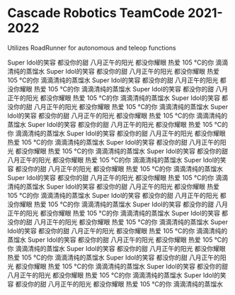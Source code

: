 # Cascade Robotics TeamCode 2021-2022

Utilizes RoadRunner for autonomous and teleop functions

Super Idol的笑容 都没你的甜 八月正午的阳光 都没你耀眼 热爱 105 °C的你 滴滴清纯的蒸馏水
Super Idol的笑容 都没你的甜 八月正午的阳光 都没你耀眼 热爱 105 °C的你 滴滴清纯的蒸馏水
Super Idol的笑容 都没你的甜 八月正午的阳光 都没你耀眼 热爱 105 °C的你 滴滴清纯的蒸馏水
Super Idol的笑容 都没你的甜 八月正午的阳光 都没你耀眼 热爱 105 °C的你 滴滴清纯的蒸馏水
Super Idol的笑容 都没你的甜 八月正午的阳光 都没你耀眼 热爱 105 °C的你 滴滴清纯的蒸馏水
Super Idol的笑容 都没你的甜 八月正午的阳光 都没你耀眼 热爱 105 °C的你 滴滴清纯的蒸馏水
Super Idol的笑容 都没你的甜 八月正午的阳光 都没你耀眼 热爱 105 °C的你 滴滴清纯的蒸馏水
Super Idol的笑容 都没你的甜 八月正午的阳光 都没你耀眼 热爱 105 °C的你 滴滴清纯的蒸馏水
Super Idol的笑容 都没你的甜 八月正午的阳光 都没你耀眼 热爱 105 °C的你 滴滴清纯的蒸馏水
Super Idol的笑容 都没你的甜 八月正午的阳光 都没你耀眼 热爱 105 °C的你 滴滴清纯的蒸馏水
Super Idol的笑容 都没你的甜 八月正午的阳光 都没你耀眼 热爱 105 °C的你 滴滴清纯的蒸馏水
Super Idol的笑容 都没你的甜 八月正午的阳光 都没你耀眼 热爱 105 °C的你 滴滴清纯的蒸馏水
Super Idol的笑容 都没你的甜 八月正午的阳光 都没你耀眼 热爱 105 °C的你 滴滴清纯的蒸馏水
Super Idol的笑容 都没你的甜 八月正午的阳光 都没你耀眼 热爱 105 °C的你 滴滴清纯的蒸馏水
Super Idol的笑容 都没你的甜 八月正午的阳光 都没你耀眼 热爱 105 °C的你 滴滴清纯的蒸馏水
Super Idol的笑容 都没你的甜 八月正午的阳光 都没你耀眼 热爱 105 °C的你 滴滴清纯的蒸馏水
Super Idol的笑容 都没你的甜 八月正午的阳光 都没你耀眼 热爱 105 °C的你 滴滴清纯的蒸馏水
Super Idol的笑容 都没你的甜 八月正午的阳光 都没你耀眼 热爱 105 °C的你 滴滴清纯的蒸馏水
Super Idol的笑容 都没你的甜 八月正午的阳光 都没你耀眼 热爱 105 °C的你 滴滴清纯的蒸馏水
Super Idol的笑容 都没你的甜 八月正午的阳光 都没你耀眼 热爱 105 °C的你 滴滴清纯的蒸馏水
Super Idol的笑容 都没你的甜 八月正午的阳光 都没你耀眼 热爱 105 °C的你 滴滴清纯的蒸馏水
Super Idol的笑容 都没你的甜 八月正午的阳光 都没你耀眼 热爱 105 °C的你 滴滴清纯的蒸馏水